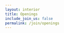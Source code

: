 ```yaml
---
layout: interior
title: Openings
include_join_us: false
permalink: /join/openings
---
```


<div id="grnhse_app"></div>

<script src="https://boards.greenhouse.io/embed/job_board/js?for=pluribusdigital"></script>